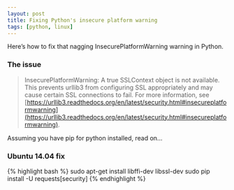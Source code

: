 ```yaml
---
layout: post
title: Fixing Python's insecure platform warning
tags: [python, linux]
---
```


Here’s how to fix that nagging InsecurePlatformWarning warning in Python.

<!--more-->

### The issue

> InsecurePlatformWarning: A true SSLContext object is not available. This prevents urllib3 from configuring SSL appropriately and may cause certain SSL connections to fail. For more information, see [https://urllib3.readthedocs.org/en/latest/security.html#insecureplatformwarning](https://urllib3.readthedocs.org/en/latest/security.html#insecureplatformwarning).

Assuming you have pip for python installed, read on...

### Ubuntu 14.04 fix

{% highlight bash %}
sudo apt-get install libffi-dev libssl-dev
sudo pip install -U requests[security]
{% endhighlight %}
